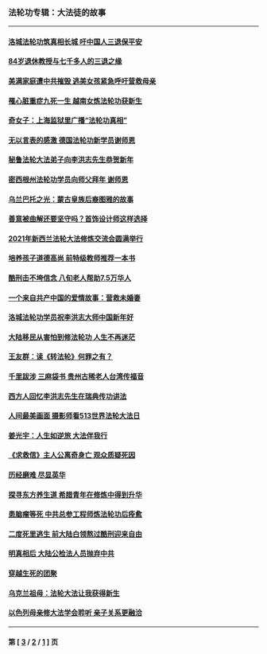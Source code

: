 ### 法轮功专辑：大法徒的故事
---
#### [洛城法轮功筑真相长城 吁中国人三退保平安](../../pages/nf1147481/n13892471.md?02120430) 
#### [84岁退休教授与七千多人的三退之缘](../../pages/nf1147481/n13796650.md?02120430) 
#### [美满家庭遭中共摧毁 逃美女孩紧急呼吁营救母亲](../../pages/nf1147481/n13792859.md?02120430) 
#### [罹心脏重症九死一生 越南女炼法轮功获新生](../../pages/nf1147481/n13732766.md?02120430) 
#### [奇女子：上海监狱里广播“法轮功真相”](../../pages/nf1147481/n13726443.md?02120430) 
#### [无以言表的感激 德国法轮功新学员谢师恩](../../pages/nf1147481/n13543790.md?02120430) 
#### [秘鲁法轮大法弟子向李洪志先生恭贺新年](../../pages/nf1147481/n13540182.md?02120430) 
#### [密西根州法轮功学员向师父拜年 谢师恩](../../pages/nf1147481/n13538183.md?02120430) 
#### [乌兰巴托之光：蒙古皇族后裔图雅的故事](../../pages/nf1147481/n13155759.md?02120430) 
#### [善意被曲解还要坚守吗？首饰设计师这样选择](../../pages/nf1147481/n13077575.md?02120430) 
#### [2021年新西兰法轮大法修炼交流会圆满举行](../../pages/nf1147481/n13033149.md?02120430) 
#### [培养孩子道德高尚 前特级教师推荐一本书](../../pages/nf1147481/n12938640.md?02120430) 
#### [酷刑击不垮信念 八旬老人帮助7.5万华人](../../pages/nf1147481/n12880712.md?02120430) 
#### [一个来自共产中国的爱情故事：营救未婚妻](../../pages/nf1147481/n12778386.md?02120430) 
#### [洛城法轮功学员祝李洪志大师中国新年好](../../pages/nf1147481/n12724685.md?02120430) 
#### [大陆移民从害怕到修法轮功 人生不再迷茫](../../pages/nf1147481/n12414325.md?02120430) 
#### [王友群：读《转法轮》何罪之有？](../../pages/nf1147481/n12408647.md?02120430) 
#### [千里跋涉 三麻袋书 贵州古稀老人台湾传福音](../../pages/nf1147481/n12198750.md?02120430) 
#### [西方人回忆李洪志先生在瑞典传功讲法](../../pages/nf1147481/n12099607.md?02120430) 
#### [人间最美画面 摄影师看513世界法轮大法日](../../pages/nf1147481/n12094118.md?02120430) 
#### [姜光宇：人生如逆旅 大法伴我行](../../pages/nf1147481/n12088664.md?02120430) 
#### [《求救信》主人公离奇身亡 观众质疑死因](../../pages/nf1147481/n11845215.md?02120430) 
#### [历经磨难 尽显英华](../../pages/nf1147481/n11723297.md?02120430) 
#### [探寻东方养生道 希腊青年在修炼中得到升华](../../pages/nf1147481/n11494502.md?02120430) 
#### [患脑瘤等死 中共总参工程师炼法轮功后痊愈](../../pages/nf1147481/n11466682.md?02120430) 
#### [二度死里逃生 前大陆白领熬过酷刑迎来自由](../../pages/nf1147481/n11368594.md?02120430) 
#### [明真相后 大陆公检法人员抛弃中共](../../pages/nf1147481/n11358618.md?02120430) 
#### [穿越生死的团聚](../../pages/nf1147481/n11258922.md?02120430) 
#### [乌克兰祖母：法轮大法让我获得新生](../../pages/nf1147481/n11269457.md?02120430) 
#### [以色列母亲修大法学会聆听 亲子关系更融洽](../../pages/nf1147481/n11268195.md?02120430) 

---
#### 第 [ [3](./3.md?02120430) / [2](./2.md?02120430) / [1](./1.md?02120430) ] 页
